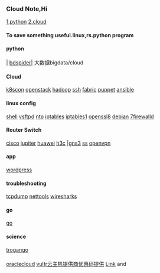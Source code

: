 ### Cloud Note,Hi
[1.python](#python)
[2.cloud](#cloud)
#### To save something useful.linux,rs.python program 
#### python
| [bdspider](bdspider.py)|
大数据bigdata/cloud
#### Cloud 


[k8scon](conjure-up.html)
[openstack](openstack.html)
[hadoop](hadoop.html)
[ssh](ssh.html)
[fabric](fabric.html)
[puppet](puppet.html)
[ansible](ansible.html)

#### linux config

[shell](linux/shell.html)
[vsftpd](linux/yum.html)
[ntp](linux/ntp.html)
[iptables](linux/iptables.html)
[iptables1](linux/iptables1.html)
[openssl8](linux/opensslssh.html)
[debian](linux/debian1.html)
[7firewalld](linux/firewalld.html)

#### Router Switch

[cisco](net/cisco1.html)
[jupiter](net/jupiter.html)
[huawei](net/huawei.html)
[h3c](net/h3c1.html)
|[gns3](net/gns.html)
[ss](ss.html)
[openvpn](openvpn.html)

#### app
[wordpress](linux/wp.html)

#### troubleshooting

[tcpdump](linux/tcpdump.html)
[nettools](linux/nettools.html)
[wiresharks](linux/wiresharks.html)
#### go
[go](linux/go.html)

#### science
[trogango](linux/trogango.html)

#### 
[oraclecloud](linux/oracle.md)
[vultr云主机提供商优惠码提供](https://www.vultr.com/?ref=9064803-8H)
[Link](url) and 



